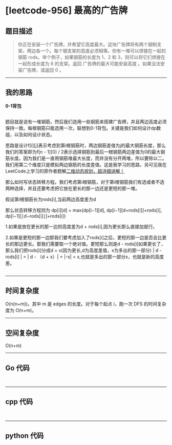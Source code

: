 # [leetcode-956] 最高的广告牌
## 题目描述


> 你正在安装一个广告牌，并希望它高度最大。这块广告牌将有两个钢制支架，两边各一个。每个钢支架的高度必须相等。你有一堆可以焊接在一起的钢筋 rods。举个例子，如果钢筋的长度为 1、2 和 3，则可以将它们焊接在一起形成长度为 6 的支架。返回 广告牌的最大可能安装高度 。如果没法安装广告牌，请返回 0 。

---

## 我的思路
**0-1背包**

##

题目就是说有一堆钢筋，然后我们选用一些钢筋来搭建广告牌，并且两边高度必须保持一致。每根钢筋只能选用一次，联想到0-1背包。关键是我们如何设计dp数组，以及如何设计状态。

思路是设计f[i][j]表示考虑到第i根钢筋时，两边钢筋差值为j的最大钢筋长度，那么我们的答案即为f[n - 1][0] / 2表示选择钢筋到最后一根钢筋两边差值为0的最大钢筋长度。因为我们是一直用钢筋堆最大长度，而并没有分开两堆，所以要除以二。我们用第二个维度只是模拟两边钢筋的长度差值。这是我学习的思路，另可见我在LeetCode上学习的原作者题解[二维动态规划，超详细讲解！](https://leetcode.cn/problems/tallest-billboard/solutions/2428059/er-wei-dong-tai-gui-hua-chao-xiang-xi-ji-l8qi/)

那么如何写状态转移方程。我们考虑第i根钢筋，对于第i根钢筋我们有选或者不选两种选择，并且还要考虑把它放在更长的那一边还是更短的那一堆。

假设第i根钢筋长为rods[i],当前两边高度差为d

那么状态转移方程则为 dp[i][d] = max{dp[i−1][d], dp[i−1][d+rods[i]]+rods[i], dp[i−1][∣d−rods[i]∣]+rods[i]}

1.如果是放在更长的那一边则高度差为d + rods[i],因为更长那么直接加就行。

2.如果是更短的那一边那我们要考虑加入了rods[i]之后，更短的那一边是否会比更长的那边更长。那我们需要取一个绝对值。更短那么则是d - rods[i]如果更长了，那么我们把rods[i]分成d + x(因为更长,d为高度差值，x为多出的那一部分) | d - rods[i] | = | d - （d + x）| = |-x| = x,也就是多出的那一部分x，也就是新的高度差。


##
---

## 时间复杂度

O(n(n+m))。其中 m 是 edges 的长度。对于每个起点 i，跑一次 DFS 的时间复杂度为 O(n+m)。

---

## 空间复杂度

O(n+m)

---

## Go 代码

```go



```
---

## cpp 代码

```cpp



```
---
## python 代码

```python



```

